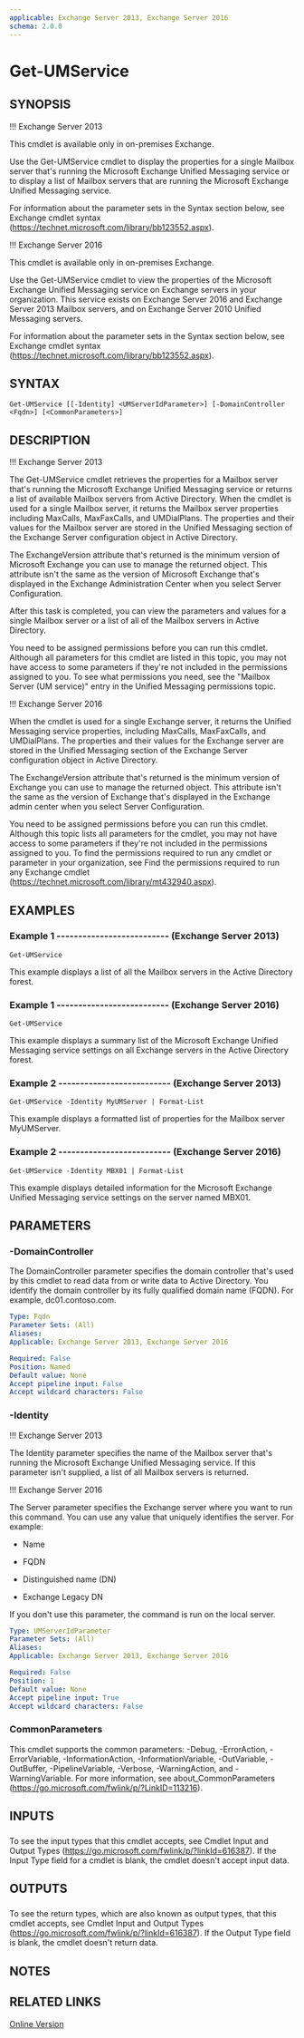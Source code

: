 ```yaml
---
applicable: Exchange Server 2013, Exchange Server 2016
schema: 2.0.0
---
```


# Get-UMService

## SYNOPSIS
!!! Exchange Server 2013

This cmdlet is available only in on-premises Exchange.

Use the Get-UMService cmdlet to display the properties for a single Mailbox server that's running the Microsoft Exchange Unified Messaging service or to display a list of Mailbox servers that are running the Microsoft Exchange Unified Messaging service.

For information about the parameter sets in the Syntax section below, see Exchange cmdlet syntax (https://technet.microsoft.com/library/bb123552.aspx).

!!! Exchange Server 2016

This cmdlet is available only in on-premises Exchange.

Use the Get-UMService cmdlet to view the properties of the Microsoft Exchange Unified Messaging service on Exchange servers in your organization. This service exists on Exchange Server 2016 and Exchange Server 2013 Mailbox servers, and on Exchange Server 2010 Unified Messaging servers.

For information about the parameter sets in the Syntax section below, see Exchange cmdlet syntax (https://technet.microsoft.com/library/bb123552.aspx).

## SYNTAX

```
Get-UMService [[-Identity] <UMServerIdParameter>] [-DomainController <Fqdn>] [<CommonParameters>]
```

## DESCRIPTION
!!! Exchange Server 2013

The Get-UMService cmdlet retrieves the properties for a Mailbox server that's running the Microsoft Exchange Unified Messaging service or returns a list of available Mailbox servers from Active Directory. When the cmdlet is used for a single Mailbox server, it returns the Mailbox server properties including MaxCalls, MaxFaxCalls, and UMDialPlans. The properties and their values for the Mailbox server are stored in the Unified Messaging section of the Exchange Server configuration object in Active Directory.

The ExchangeVersion attribute that's returned is the minimum version of Microsoft Exchange you can use to manage the returned object. This attribute isn't the same as the version of Microsoft Exchange that's displayed in the Exchange Administration Center when you select Server Configuration.

After this task is completed, you can view the parameters and values for a single Mailbox server or a list of all of the Mailbox servers in Active Directory.

You need to be assigned permissions before you can run this cmdlet. Although all parameters for this cmdlet are listed in this topic, you may not have access to some parameters if they're not included in the permissions assigned to you. To see what permissions you need, see the "Mailbox Server (UM service)" entry in the Unified Messaging permissions topic.

!!! Exchange Server 2016

When the cmdlet is used for a single Exchange server, it returns the Unified Messaging service properties, including MaxCalls, MaxFaxCalls, and UMDialPlans. The properties and their values for the Exchange server are stored in the Unified Messaging section of the Exchange Server configuration object in Active Directory.

The ExchangeVersion attribute that's returned is the minimum version of Exchange you can use to manage the returned object. This attribute isn't the same as the version of Exchange that's displayed in the Exchange admin center when you select Server Configuration.

You need to be assigned permissions before you can run this cmdlet. Although this topic lists all parameters for the cmdlet, you may not have access to some parameters if they're not included in the permissions assigned to you. To find the permissions required to run any cmdlet or parameter in your organization, see Find the permissions required to run any Exchange cmdlet (https://technet.microsoft.com/library/mt432940.aspx).

## EXAMPLES

### Example 1 -------------------------- (Exchange Server 2013)
```
Get-UMService
```

This example displays a list of all the Mailbox servers in the Active Directory forest.

### Example 1 -------------------------- (Exchange Server 2016)
```
Get-UMService
```

This example displays a summary list of the Microsoft Exchange Unified Messaging service settings on all Exchange servers in the Active Directory forest.

### Example 2 -------------------------- (Exchange Server 2013)
```
Get-UMService -Identity MyUMServer | Format-List
```

This example displays a formatted list of properties for the Mailbox server MyUMServer.

### Example 2 -------------------------- (Exchange Server 2016)
```
Get-UMService -Identity MBX01 | Format-List
```

This example displays detailed information for the Microsoft Exchange Unified Messaging service settings on the server named MBX01.

## PARAMETERS

### -DomainController
The DomainController parameter specifies the domain controller that's used by this cmdlet to read data from or write data to Active Directory. You identify the domain controller by its fully qualified domain name (FQDN). For example, dc01.contoso.com.

```yaml
Type: Fqdn
Parameter Sets: (All)
Aliases:
Applicable: Exchange Server 2013, Exchange Server 2016

Required: False
Position: Named
Default value: None
Accept pipeline input: False
Accept wildcard characters: False
```

### -Identity
!!! Exchange Server 2013

The Identity parameter specifies the name of the Mailbox server that's running the Microsoft Exchange Unified Messaging service. If this parameter isn't supplied, a list of all Mailbox servers is returned.



!!! Exchange Server 2016

The Server parameter specifies the Exchange server where you want to run this command. You can use any value that uniquely identifies the server. For example:

- Name

- FQDN

- Distinguished name (DN)

- Exchange Legacy DN

If you don't use this parameter, the command is run on the local server.



```yaml
Type: UMServerIdParameter
Parameter Sets: (All)
Aliases:
Applicable: Exchange Server 2013, Exchange Server 2016

Required: False
Position: 1
Default value: None
Accept pipeline input: True
Accept wildcard characters: False
```

### CommonParameters
This cmdlet supports the common parameters: -Debug, -ErrorAction, -ErrorVariable, -InformationAction, -InformationVariable, -OutVariable, -OutBuffer, -PipelineVariable, -Verbose, -WarningAction, and -WarningVariable. For more information, see about_CommonParameters (https://go.microsoft.com/fwlink/p/?LinkID=113216).

## INPUTS

###  
To see the input types that this cmdlet accepts, see Cmdlet Input and Output Types (https://go.microsoft.com/fwlink/p/?linkId=616387). If the Input Type field for a cmdlet is blank, the cmdlet doesn't accept input data.

## OUTPUTS

###  
To see the return types, which are also known as output types, that this cmdlet accepts, see Cmdlet Input and Output Types (https://go.microsoft.com/fwlink/p/?linkId=616387). If the Output Type field is blank, the cmdlet doesn't return data.

## NOTES

## RELATED LINKS

[Online Version](https://technet.microsoft.com/library/180f9243-719a-4c2b-ab4e-7c69c857473e.aspx)

